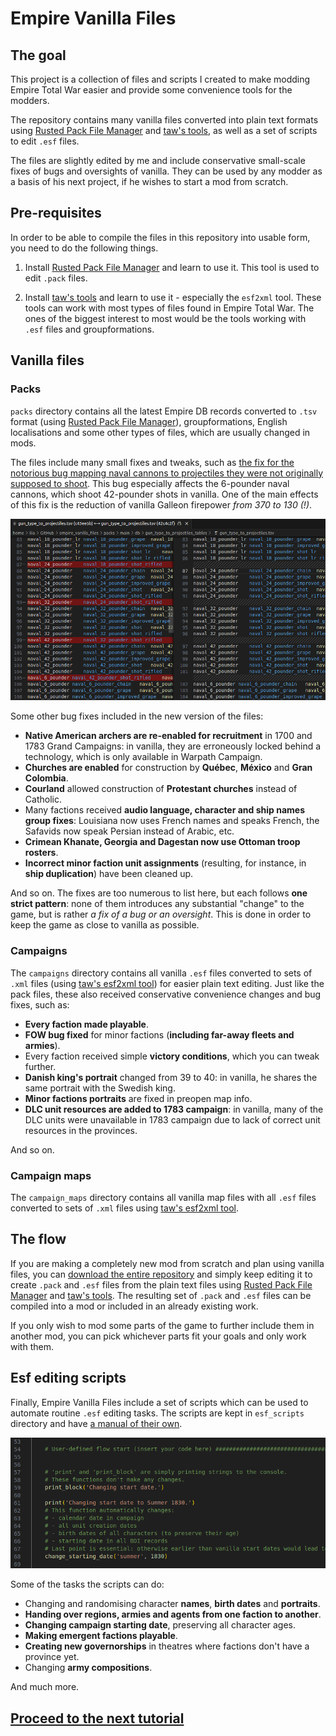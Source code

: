 # Empire Vanilla Files

## The goal

This project is a collection of files and scripts I created to make modding Empire Total War easier and provide some convenience tools for the modders.

The repository contains many vanilla files converted into plain text formats using [Rusted Pack File Manager](https://github.com/Frodo45127/rpfm) and [taw's tools](https://github.com/taw/etwng), as well as a set of scripts to edit `.esf` files.

The files are slightly edited by me and include conservative small-scale fixes of bugs and oversights of vanilla. They can be used by any modder as a basis of his next project, if he wishes to start a mod from scratch.

## Pre-requisites

In order to be able to compile the files in this repository into usable form, you need to do the following things.

1. Install [Rusted Pack File Manager](https://github.com/Frodo45127/rpfm) and learn to use it. This tool is used to edit `.pack` files.

2. Install [taw's tools](https://github.com/taw/etwng) and learn to use it - especially the `esf2xml` tool. These tools can work with most types of files found in Empire Total War. The ones of the biggest interest to most would be the tools working with `.esf` files and groupformations.

## Vanilla files

### Packs

`packs` directory contains all the latest Empire DB records converted to `.tsv` format (using [Rusted Pack File Manager](https://github.com/Frodo45127/rpfm)), groupformations, English localisations and some other types of files, which are usually changed in mods.

The files include many small fixes and tweaks, such as [the fix for the notorious bug mapping naval cannons to projectiles they were not originally supposed to shoot](https://www.twcenter.net/forums/showthread.php?815804-Simple-naval-fix). This bug especially affects the 6-pounder naval cannons, which shoot 42-pounder shots in vanilla. One of the main effects of this fix is the reduction of vanilla Galleon firepower *from 370 to 130 (!)*.

![Gun to projectiles mapping fix](images/gun_type_to_projectiles_fix.png "Gun to projectiles mapping fix")

Some other bug fixes included in the new version of the files:
- **Native American archers are re-enabled for recruitment** in 1700 and 1783 Grand Campaigns: in vanilla, they are erroneously locked behind a technology, which is only available in Warpath Campaign.
- **Churches are enabled** for construction by **Québec**, **México** and **Gran Colombia**.
- **Courland** allowed construction of **Protestant churches** instead of Catholic.
- Many factions received **audio language, character and ship names group fixes**: Louisiana now uses French names and speaks French, the Safavids now speak Persian instead of Arabic, etc.
- **Crimean Khanate, Georgia and Dagestan now use Ottoman troop rosters**.
- **Incorrect minor faction unit assignments** (resulting, for instance, in **ship duplication**) have been cleaned up.

And so on. The fixes are too numerous to list here, but each follows **one strict pattern**: none of them introduces any substantial "change" to the game, but is rather *a fix of a bug or an oversight*. This is done in order to keep the game as close to vanilla as possible.

### Campaigns

The `campaigns` directory contains all vanilla `.esf` files converted to sets of `.xml` files (using [taw's esf2xml tool](https://github.com/taw/etwng)) for easier plain text editing. Just like the pack files, these also received conservative convenience changes and bug fixes, such as:
- **Every faction made playable**.
- **FOW bug fixed** for minor factions (**including far-away fleets and armies**).
- Every faction received simple **victory conditions**, which you can tweak further.
- **Danish king's portrait** changed from 39 to 40: in vanilla, he shares the same portrait with the Swedish king.
- **Minor factions portraits** are fixed in preopen map info.
- **DLC unit resources are added to 1783 campaign**: in vanilla, many of the DLC units were unavailable in 1783 campaign due to lack of correct unit resources in the provinces.

And so on.

### Campaign maps

The `campaign_maps` directory contains all vanilla map files with all `.esf` files converted to sets of `.xml` files using [taw's esf2xml tool](https://github.com/taw/etwng).

## The flow

If you are making a completely new mod from scratch and plan using vanilla files, you can [download the entire repository](https://github.com/ilia-sharafutdinov/empire_vanilla_files/archive/refs/heads/master.zip) and simply keep editing it to create `.pack` and `.esf` files from the plain text files using [Rusted Pack File Manager](https://github.com/Frodo45127/rpfm) and [taw's tools](https://github.com/taw/etwng). The resulting set of `.pack` and `.esf` files can be compiled into a mod or included in an already existing work.

If you only wish to mod some parts of the game to further include them in another mod, you can pick whichever parts fit your goals and only work with them.

## Esf editing scripts

Finally, Empire Vanilla Files include a set of scripts which can be used to automate routine `.esf` editing tasks. The scripts are kept in `esf_scripts` directory and have [a manual of their own](/esf_scripts/README.md).

![`.esf` editing script example](images/master_user.png ".esf editing script example")

Some of the tasks the scripts can do:
- Changing and randomising character **names**, **birth dates** and **portraits**.
- **Handing over regions, armies and agents from one faction to another**.
- **Changing campaign starting date**, preserving all character ages.
- **Making emergent factions playable**.
- **Creating new governorships** in theatres where factions don't have a province yet.
- Changing **army compositions**.

And much more.

## [Proceed to the next tutorial](esf_scripts/README.md)
